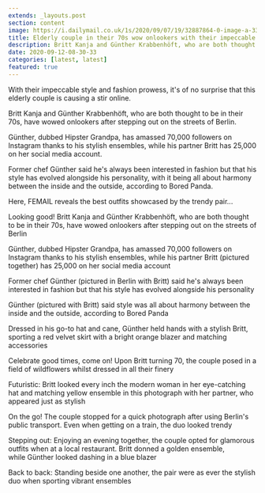```yaml
---
extends: _layouts.post
section: content
image: https://i.dailymail.co.uk/1s/2020/09/07/19/32887864-0-image-a-33_1599504716970.jpg 
title: Elderly couple in their 70s wow onlookers with their impeccable style 
description: Britt Kanja and Günther Krabbenhöft, who are both thought to be in their 70s, have wowed onlookers after stepping out on the streets of Berlin, according to Bored Panda. 
date: 2020-09-12-08-30-33 
categories: [latest, latest] 
featured: true 
--- 
```

With their impeccable style and fashion prowess, it's of no surprise that this elderly couple is causing a stir online. 

Britt Kanja and Günther Krabbenhöft, who are both thought to be in their 70s, have wowed onlookers after stepping out on the streets of Berlin.

Günther, dubbed Hipster Grandpa, has amassed 70,000 followers on Instagram thanks to his stylish ensembles, while his partner Britt has 25,000 on her social media account. 

Former chef Günther said he's always been interested in fashion but that his style has evolved alongside his personality, with it being all about harmony between the inside and the outside, according to Bored Panda. 

Here, FEMAIL reveals the best outfits showcased by the trendy pair... 

Looking good! Britt Kanja and Günther Krabbenhöft, who are both thought to be in their 70s, have wowed onlookers after stepping out on the streets of Berlin

Günther, dubbed Hipster Grandpa, has amassed 70,000 followers on Instagram thanks to his stylish ensembles, while his partner Britt (pictured together) has 25,000 on her social media account

Former chef Günther (pictured in Berlin with Britt) said he's always been interested in fashion but that his style has evolved alongside his personality

Günther (pictured with Britt) said style was all about harmony between the inside and the outside, according to Bored Panda

Dressed in his go-to hat and cane, Günther held hands with a stylish Britt, sporting a red velvet skirt with a bright orange blazer and matching accessories

Celebrate good times, come on! Upon Britt turning 70, the couple posed in a field of wildflowers whilst dressed in all their finery

Futuristic: Britt looked every inch the modern woman in her eye-catching hat and matching yellow ensemble in this photograph with her partner, who appeared just as stylish

On the go! The couple stopped for a quick photograph after using Berlin's public transport. Even when getting on a train, the duo looked trendy

Stepping out: Enjoying an evening together, the couple opted for glamorous outfits when at a local restaurant. Britt donned a golden ensemble, while Günther looked dashing in a blue blazer

Back to back: Standing beside one another, the pair were as ever the stylish duo when sporting vibrant ensembles

